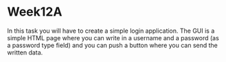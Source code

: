 # Week12A
In this task you will have to create a simple login application. The GUI is a simple HTML page where you can write in a username and a password (as a password type field) and you can push a button where you can send the written data.
